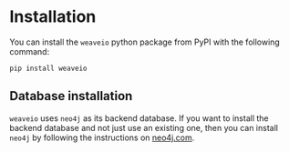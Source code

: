 # Installation

You can install the `weaveio` python package from PyPI with the following command:

    pip install weaveio

## Database installation
`weaveio` uses `neo4j` as its backend database.
If you want to install the backend database and not just use an existing one, 
then you can install `neo4j` by following the instructions on [neo4j.com](neo4j.com/).


